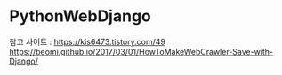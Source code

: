 # PythonWebDjango

참고 사이트 : https://kis6473.tistory.com/49
             https://beomi.github.io/2017/03/01/HowToMakeWebCrawler-Save-with-Django/
